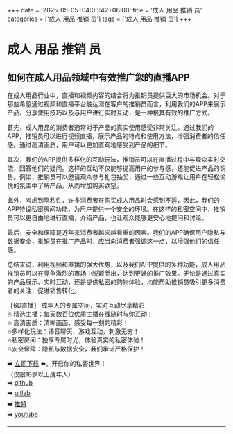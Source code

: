 +++
date = '2025-05-05T04:03:42+08:00'
title = '成人 用品 推销 员'
categories = ['成人 用品 推销 员']
tags = ['成人 用品 推销 员']
+++

# 成人 用品 推销 员

## 如何在成人用品领域中有效推广您的直播APP

在成人用品行业中，直播和视频内容的结合将为推销员提供巨大的市场机会。对于那些希望通过视频和直播平台触达潜在客户的推销员而言，利用我们的APP来展示产品、分享使用技巧以及与用户进行实时互动，是一种极其有效的推广方式。

首先，成人用品的消费者通常对于产品的真实使用感受非常关注。通过我们的APP，推销员可以进行视频直播，展示产品的特点和使用方法，增强消费者的信任感。通过高清画质，用户可以更加直观地感受到产品的细节。

其次，我们的APP提供多样化的互动玩法，推销员可以在直播过程中与观众实时交流，回答他们的疑问。这样的互动不仅能够提高用户的参与感，还能促进产品的销售。例如，推销员可以邀请观众参与礼包抽奖，通过一些互动游戏让用户在轻松愉悦的氛围中了解产品，从而增加购买欲望。

此外，考虑到隐私性，许多消费者在购买成人用品时会感到不适，因此，我们的APP特设私密房间功能，为用户提供一个安全的环境。在这样的私密空间中，推销员可以更自由地进行直播，介绍产品，也让观众能够更安心地提问和讨论。

最后，安全和保障是近年来消费者越来越看重的因素。我们的APP确保用户隐私与数据安全，推销员在推广产品时，应当向消费者强调这一点，以增强他们的信任感。

总结来说，利用视频和直播的强大优势，以及我们APP提供的多种功能，成人用品推销员可以在竞争激烈的市场中脱颖而出，达到更好的推广效果。无论是通过真实的产品展示、实时互动，还是提供私密的购物体验，均能帮助推销员吸引更多消费者的关注，促进销售转化。

【6D直播】
成年人的专属空间，实时互动尽享精彩  
🔥 精选主播：每天数百位优质主播在线随时与你互动！  
🔥 高清画质：清晰画面，感受每一刻的精彩！  
🔥多样化玩法：语音聊天、游戏互动，刺激无穷！  
🔥私密房间：独享专属时光，体验真实的私密体验！  
🔥安全保障：隐私与数据安全，我们承诺严格保护！  

➡️ [立即下载](https://down123.s3.ap-east-1.amazonaws.com/down/down.html?channelCode=blog) ⬅️，开启你的私密世界！  
（仅限18岁以上成年人）  
➡️ [github](https://aldult-live.github.io/)  
➡️ [gitlab](https://seo-09598d.gitlab.io/)  
➡️ [推特](https://x.com/wegame33)  
➡️ [youtube](https://www.youtube.com/@6Dlive)  

---
